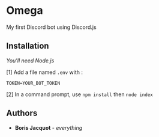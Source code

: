 # Omega

My first Discord bot using Discord.js

## Installation

*You'll need Node.js*

[1] Add a file named `.env` with :

```
TOKEN=YOUR_BOT_TOKEN
```

[2] In a command prompt, use `npm install` then `node index`

## Authors
* **Boris Jacquot** - *everything*